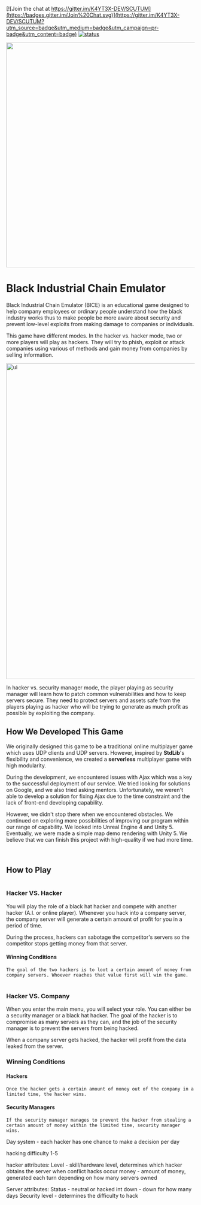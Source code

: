 [![Join the chat at https://gitter.im/K4YT3X-DEV/SCUTUM](https://badges.gitter.im/Join%20Chat.svg)](https://gitter.im/K4YT3X-DEV/SCUTUM?utm_source=badge&utm_medium=badge&utm_campaign=pr-badge&utm_content=badge)
[![status](https://travis-ci.org/K4YT3X/SCUTUM.svg)](https://travis-ci.org/K4YT3X/SCUTUM)

<p align="center">
<img src="https://user-images.githubusercontent.com/21986859/35191084-e3c27724-fe3f-11e7-94c2-9584635bfc3f.png" width="600" height="600"></div>
</p>

# Black Industrial Chain Emulator

Black Industrial Chain Emulator (BICE) is an educational game designed to help company employees or ordinary people understand how the black industry works thus to make people be more aware about security and prevent low-level exploits from making damage to companies or individuals.

This game have different modes. In the hacker vs. hacker mode, two or more players will play as hackers. They will try to phish, exploit or attack companies using various of methods and gain money from companies by selling information.

<img width="843" alt="ui" src="https://user-images.githubusercontent.com/21986859/35191073-af913350-fe3f-11e7-981b-a250b533496c.png">

In hacker vs. security manager mode, the player playing as security manager will learn how to patch common vulnerabilities and how to keep servers secure. They need to protect servers and assets safe from the players playing as hacker who will be trying to generate as much profit as possible by exploiting the company.

## How We Developed This Game

We originally designed this game to be a traditional online multiplayer game which uses UDP clients and UDP servers. However, inspired by **StdLib**'s flexibility and convenience, we created a **serverless** multiplayer game with high modularity.

During the development, we encountered issues with Ajax which was a key to the successful deployment of our service. We tried looking for solutions on Google, and we also tried asking mentors. Unfortunately, we weren't able to develop a solution for fixing Ajax due to the time constraint and the lack of front-end developing capability.

However, we didn't stop there when we encountered obstacles. We continued on exploring more possibilities of improving our program within our range of capability. We looked into Unreal Engine 4 and Unity 5. Eventually, we were made a simple map demo rendering with Unity 5. We believe that we can finish this project with high-quality if we had more time.

</br>

## How to Play

#

### Hacker VS. Hacker

You will play the role of a black hat hacker and compete with another hacker (A.I. or online player). Whenever you hack into a company server, the company server will generate a certain amount of profit for you in a period of time. 

During the process, hackers can sabotage the competitor's servers so the competitor stops getting money from that server.

#### Winning Conditions

	The goal of the two hackers is to loot a certain amount of money from company servers. Whoever reaches that value first will win the game.

#
### Hacker VS. Company

When you enter the main menu, you will select your role. You can either be a security manager or a black hat hacker. The goal of the hacker is to compromise as many servers as they can, and the job of the security manager is to prevent the servers from being hacked.

When a company server gets hacked, the hacker will profit from the data leaked from the server.

### Winning Conditions

#### Hackers

	Once the hacker gets a certain amount of money out of the company in a limited time, the hacker wins.

#### Security Managers

	If the security manager manages to prevent the hacker from stealing a certain amount of money within the limited time, security manager wins.

Day system - each hacker has one chance to make a decision per day

hacking difficulty 1-5

hacker attributes:
	Level - skill/hardware level, determines which hacker obtains the server when conflict hacks occur
	money - amount of money, generated each turn depending on how many servers owned

Server attributes:
	Status - neutral or hacked
	int down - down for how many days
	Security level - determines the difficulty to hack


